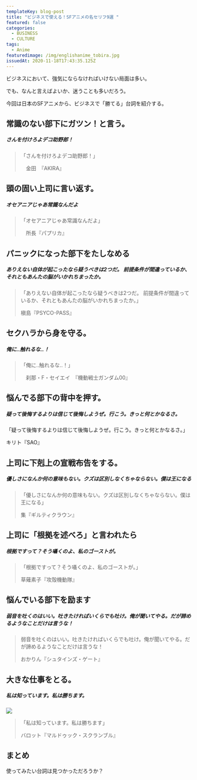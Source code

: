 ```yaml
---
templateKey: blog-post
title: "ビジネスで使える！SFアニメの名セリフ9選 "
featured: false
categories:
  - BUSINESS
  - CULTURE
tags:
  - Anime
featuredimage: /img/englishanime_tobira.jpg
issuedAt: 2020-11-18T17:43:35.125Z
---
```

ビジネスにおいて、強気にならなければいけない局面は多い。

でも、なんと言えばよいか、迷うことも多いだろう。

今回は日本のSFアニメから、ビジネスで「勝てる」台詞を紹介する。

## 常識のない部下にガツン！と言う。

<div class="talk-left">
  <div class="usa"></div>
  <div class="serif">
    <h5>さんを付けろよデコ助野郎！</h5>
  </div>
</div>

> 「さんを付けろよデコ助野郎！」
>
> 　金田　『AKIRA』

## 頭の固い上司に言い返す。

<div class="talk-left">
  <div class="usa"></div>
  <div class="serif">
    <h5>オセアニアじゃあ常識なんだよ</h5>
  </div>
</div>

> 「オセアニアじゃあ常識なんだよ」
>
> 　所長『パプリカ』

## パニックになった部下をたしなめる

<div class="talk-left">
  <div class="usa"></div>
  <div class="serif">
    <h5>ありえない自体が起こったなら疑うべきは2つだ。
前提条件が間違っているか、それともあんたの脳がいかれちまったか。</h5>
  </div>
</div>

> 「ありえない自体が起こったなら疑うべきは2つだ。
> 前提条件が間違っているか、それともあんたの脳がいかれちまったか。」
>
> 槇島『PSYCO-PASS』
>
>

## セクハラから身を守る。

<div class="talk-left">
  <div class="usa"></div>
  <div class="serif">
    <h5>俺に‥触れるな‥！</h5>
  </div>
</div>

> 「俺に‥触れるな‥！」
>
> 　刹那・F・セイエイ　『機動戦士ガンダム00』

## 悩んでる部下の背中を押す。

<div class="talk-left">
  <div class="usa"></div>
  <div class="serif">
    <h5>疑って後悔するよりは信じて後悔しようぜ。行こう。きっと何とかなるさ。</h5>
  </div>
</div>

「疑って後悔するよりは信じて後悔しようぜ。行こう。きっと何とかなるさ。」

キリト『SAO』

## 上司に下剋上の宣戦布告をする。

<div class="talk-left">
  <div class="usa"></div>
  <div class="serif">
    <h5>優しさになんか何の意味もない。クズは区別しなくちゃならない。僕は王になる</h5>
  </div>
</div>

> 「優しさになんか何の意味もない。クズは区別しなくちゃならない。僕は王になる」
>
> 集『ギルティクラウン』

## 上司に「根拠を述べろ」と言われたら

<div class="talk-left">
  <div class="usa"></div>
  <div class="serif">
    <h5>根拠ですって？そう囁くのよ、私のゴーストが。</h5>
  </div>
</div>

> 「根拠ですって？そう囁くのよ、私のゴーストが。」
>
> 草薙素子『攻殻機動隊』

## 悩んでいる部下を励ます

<div class="talk-left">
  <div class="usa"></div>
  <div class="serif">
    <h5>弱音を吐くのはいい。吐きたければいくらでも吐け。俺が聞いてやる。だが諦めるようなことだけは言うな！</h5>
  </div>
</div>

> 弱音を吐くのはいい。吐きたければいくらでも吐け。俺が聞いてやる。だが諦めるようなことだけは言うな！
>
> おかりん『シュタインズ・ゲート』

## 大きな仕事をとる。

<div class="talk-left">
  <div class="usa"></div>
  <div class="serif">
    <h5>私は知っています。私は勝ちます。</h5>
  </div>
</div>

![](/img/englishanime_mar.jpg)

> 「私は知っています。私は勝ちます」
>
> バロット『マルドゥック・スクランブル』

## まとめ

使ってみたい台詞は見つかっただろうか？